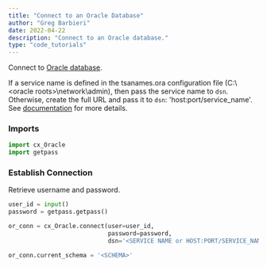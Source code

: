 ```yaml
---
title: "Connect to an Oracle Database"
author: "Greg Barbieri"
date: 2022-04-22
description: "Connect to an Oracle database."
type: "code_tutorials"
--- 
```



Connect to [Oracle database](https://cx-oracle.readthedocs.io/en/latest/user_guide/connection_handling.html).

If a service name is defined in the tsanames.ora configuration file (C:\\\<oracle roots>\network\admin), then pass the service name to `dsn`. Otherwise, create the full URL and pass it to `dsn`: 'host:port/service_name'. See [documentation](https://cx-oracle.readthedocs.io/en/latest/user_guide/connection_handling.html) for more details.

### Imports


```python
import cx_Oracle
import getpass
```

### Establish Connection

Retrieve username and password.


```python
user_id = input()
password = getpass.getpass()
```


```python
or_conn = cx_Oracle.connect(user=user_id,
                            password=password,
                            dsn='<SERVICE NAME or HOST:PORT/SERVICE_NAME>')

or_conn.current_schema = '<SCHEMA>'
```
